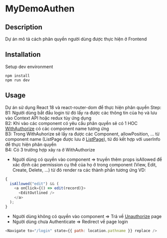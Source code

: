 # MyDemoAuthen

## Description

Dự án mô tả cách phân quyền người dùng được thực hiện ở Frontend

## Installation

Setup dev environment

```
npm install
npm run dev
```

## Usage

Dự án sử dụng React 18 và react-router-dom để thực hiện phân quyền
Step:
B1: Người dùng bắt đầu login từ đó lấy ra được các thông tin của họ và lưu vào Context API hoặc redux tùy ứng dụng
<br/>
B2: Khi vào các component có yêu cầu phân quyền sẽ có 1 HOC [WithAuthorize](./src/routes/withAuthor.tsx) có các component name tương ứng
<br/>
B3: Trong WithAuhorize sẽ lấy ra được các Component, allowPosition, ... từ component name (ListPage được lưu ở [ListPage](./src/utils/listPage.ts)), từ đó kết hợp với userInfo để thực hiện phân quyền
<br/>
B4: Có 3 trường hợp xảy ra ở WithAuthorize

- Người dùng có quyền vào component => truyền thêm props isAllowed để xác định các permission cụ thể của họ ở trong component (View, Edit, Create, Delete, ...) từ đó render ra các thành phần tương ứng VD:

```javascript
{
  isAllowed("edit") && (
    <a onClick={() => edit(record)}>
      <EditOutlined />
    </a>
  );
}
```

- Người dùng không có quyền vào component => Trả về [Unauthorize](./src/modules/unauthorized/index.tsx) page
- Người dùng chưa Authenticate => Redirect về page login

```javascript
<Navigate to="/login" state={{ path: location.pathname }} replace />
```

